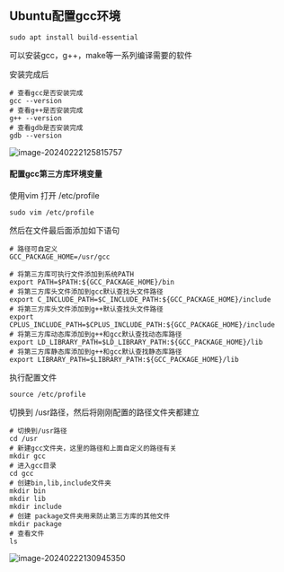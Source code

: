 ## Ubuntu配置gcc环境

```shell
sudo apt install build-essential
```

可以安装gcc，g++，make等一系列编译需要的软件

安装完成后

```shell
# 查看gcc是否安装完成
gcc --version
# 查看g++是否安装完成
g++ --version
# 查看gdb是否安装完成
gdb --version
```

![image-20240222125815757](https://img2023.cnblogs.com/blog/2213660/202402/2213660-20240222125817537-2008350048.png)



#### 配置gcc第三方库环境变量

使用vim 打开 /etc/profile

```shell
sudo vim /etc/profile
```

然后在文件最后面添加如下语句

```shell
# 路径可自定义
GCC_PACKAGE_HOME=/usr/gcc

# 将第三方库可执行文件添加到系统PATH
export PATH=$PATH:${GCC_PACKAGE_HOME}/bin
# 将第三方库头文件添加到gcc默认查找头文件路径
export C_INCLUDE_PATH=$C_INCLUDE_PATH:${GCC_PACKAGE_HOME}/include
# 将第三方库头文件添加到g++默认查找头文件路径
export CPLUS_INCLUDE_PATH=$CPLUS_INCLUDE_PATH:${GCC_PACKAGE_HOME}/include
# 将第三方库动态库添加到g++和gcc默认查找动态库路径
export LD_LIBRARY_PATH=$LD_LIBRARY_PATH:${GCC_PACKAGE_HOME}/lib
# 将第三方库静态库添加到g++和gcc默认查找静态库路径
export LIBRARY_PATH=$LIBRARY_PATH:${GCC_PACKAGE_HOME}/lib
```

执行配置文件

```shell
source /etc/profile
```

切换到 /usr路径，然后将刚刚配置的路径文件夹都建立

```shell
# 切换到/usr路径
cd /usr
# 新建gcc文件夹，这里的路径和上面自定义的路径有关
mkdir gcc
# 进入gcc目录
cd gcc
# 创建bin,lib,include文件夹
mkdir bin
mkdir lib
mkdir include
# 创建 package文件夹用来防止第三方库的其他文件
mkdir package
# 查看文件
ls
```

![image-20240222130945350](https://img2023.cnblogs.com/blog/2213660/202402/2213660-20240222130946472-1970807696.png)

